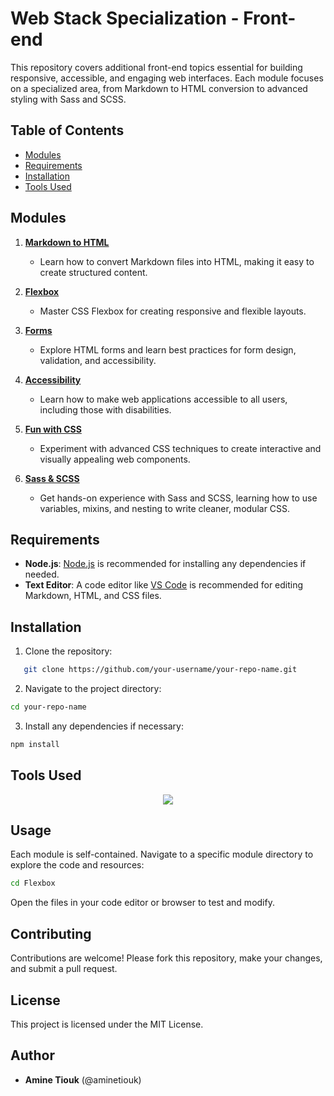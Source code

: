 # Web Stack Specialization - Front-end

This repository covers additional front-end topics essential for building responsive, accessible, and engaging web interfaces. Each module focuses on a specialized area, from Markdown to HTML conversion to advanced styling with Sass and SCSS.

## Table of Contents

- [Modules](#modules)
- [Requirements](#requirements)
- [Installation](#installation)
- [Tools Used](#tools-used)


## Modules

1. **[Markdown to HTML](./1207-Markdown-to-HTML)**
   - Learn how to convert Markdown files into HTML, making it easy to create structured content.

2. **[Flexbox](./1208-Flexbox)**
   - Master CSS Flexbox for creating responsive and flexible layouts.

3. **[Forms](./1209-Forms)**
   - Explore HTML forms and learn best practices for form design, validation, and accessibility.

4. **[Accessibility](./1210-Accessibility)**
   - Learn how to make web applications accessible to all users, including those with disabilities.

5. **[Fun with CSS](./1211-Fun-with-CSS)**
   - Experiment with advanced CSS techniques to create interactive and visually appealing web components.

6. **[Sass & SCSS](./1212-Sass-SCSS)**
   - Get hands-on experience with Sass and SCSS, learning how to use variables, mixins, and nesting to write cleaner, modular CSS.

## Requirements

- **Node.js**: [Node.js](https://nodejs.org/) is recommended for installing any dependencies if needed.
- **Text Editor**: A code editor like [VS Code](https://code.visualstudio.com/) is recommended for editing Markdown, HTML, and CSS files.

## Installation

1. Clone the repository:
```bash
   git clone https://github.com/your-username/your-repo-name.git
```
2. Navigate to the project directory:
```bash
cd your-repo-name
```
3. Install any dependencies if necessary:
```bash
npm install
```
## Tools Used
<div align="center">
  <a href="https://skillicons.dev">
    <img src="https://skillicons.dev/icons?i=css,html,sass,nodejs&perline=10" />
  </a>
</div>


## Usage
Each module is self-contained. Navigate to a specific module directory to explore the code and resources:
```bash
cd Flexbox
```
Open the files in your code editor or browser to test and modify.

## Contributing
Contributions are welcome! Please fork this repository, make your changes, and submit a pull request.

## License
This project is licensed under the MIT License.

## Author
* **Amine Tiouk** (@aminetiouk)